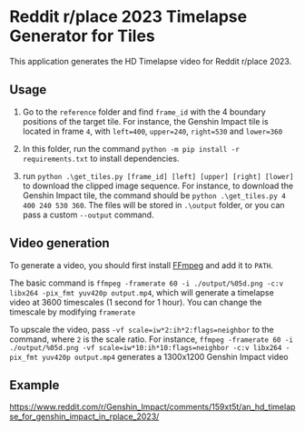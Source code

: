 # Reddit r/place 2023 Timelapse Generator for Tiles

This application generates the HD Timelapse video for Reddit r/place 2023.


## Usage

1. Go to the `reference` folder and find `frame_id` with the 4 boundary positions of the target tile. For instance, the Genshin Impact tile is located in frame `4`, with `left=400`, `upper=240`, `right=530` and `lower=360`

2. In this folder, run the command `python -m pip install -r requirements.txt` to install dependencies.

3. run `python .\get_tiles.py [frame_id] [left] [upper] [right] [lower]` to download the clipped image sequence. For instance, to download the Genshin Impact tile, the command should be `python .\get_tiles.py 4 400 240 530 360`. The files will be stored in `.\output` folder, or you can pass a custom `--output` command.

## Video generation

To generate a video, you should first install [FFmpeg](https://github.com/FFmpeg/FFmpeg) and add it to `PATH`.

The basic command is `ffmpeg -framerate 60 -i ./output/%05d.png -c:v libx264 -pix_fmt yuv420p output.mp4`, which will generate a timelapse video at 3600 timescales (1 second for 1 hour).
You can change the timescale by modifying `framerate`

To upscale the video, pass `-vf scale=iw*2:ih*2:flags=neighbor` to the command, where `2` is the scale ratio.
For instance, `ffmpeg -framerate 60 -i ./output/%05d.png -vf scale=iw*10:ih*10:flags=neighbor -c:v libx264 -pix_fmt yuv420p output.mp4` generates a 1300x1200 Genshin Impact video

## Example

https://www.reddit.com/r/Genshin_Impact/comments/159xt5t/an_hd_timelapse_for_genshin_impact_in_rplace_2023/
